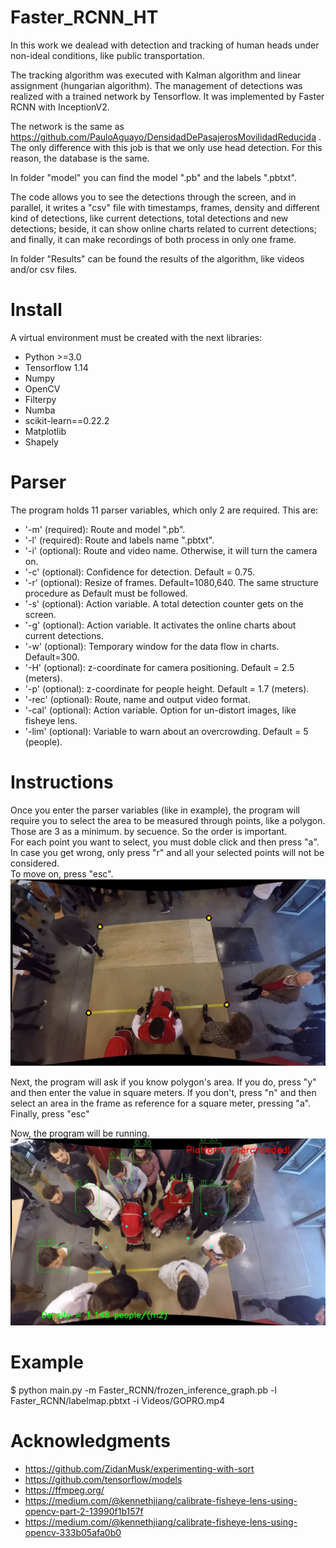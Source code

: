 # Faster_RCNN_HT
In this work we dealead with detection and tracking of human heads under non-ideal conditions, like public transportation.

The tracking algorithm was executed with Kalman algorithm and linear assignment (hungarian algorithm).
The management of detections was realized with a trained network by Tensorflow. It was implemented by Faster RCNN with InceptionV2.

The network is the same as https://github.com/PauloAguayo/DensidadDePasajerosMovilidadReducida . The only difference with this job is that we only use head detection. For this reason, the database is the same.

In folder "model" you can find the model ".pb" and the labels ".pbtxt".

The code allows you to see the detections through the screen, and in parallel, it writes a "csv" file with timestamps, frames, density and different kind of detections, like current detections, total detections and new detections; beside, it can show online charts related to current detections; and finally, it can make recordings of both process in only one frame.

In folder "Results" can be found the results of the algorithm, like videos and/or csv files.

# Install
A virtual environment must be created with the next libraries:

- Python >=3.0
- Tensorflow 1.14
- Numpy
- OpenCV
- Filterpy
- Numba
- scikit-learn==0.22.2
- Matplotlib
- Shapely

# Parser
The program holds 11 parser variables, which only 2 are required. This are:

- '-m' (required): Route and model ".pb".
- '-l' (required): Route and labels name ".pbtxt".
- '-i' (optional): Route and video name. Otherwise, it will turn the camera on.
- '-c' (optional): Confidence for detection. Default = 0.75.
- '-r' (optional): Resize of frames. Default=1080,640. The same structure procedure as Default must be followed.
- '-s' (optional): Action variable. A total detection counter gets on the screen.
- '-g' (optional): Action variable. It activates the online charts about current detections.
- '-w' (optional): Temporary window for the data flow in charts. Default=300.
- '-H' (optional): z-coordinate for camera positioning. Default = 2.5 (meters).
- '-p' (optional): z-coordinate for people height. Default = 1.7 (meters).
- '-rec' (optional): Route, name and output video format.
- '-cal' (optional): Action variable. Option for un-distort images, like fisheye lens.
- '-lim' (optional): Variable to warn about an overcrowding. Default = 5 (people).

# Instructions
Once you enter the parser variables (like in example), the program will require you to select the area to be measured through points, like a polygon. Those are 3 as a minimum. by secuence. So the order is important.  
For each point you want to select, you must doble click and then press "a".  
In case you get wrong, only press "r" and all your selected points will not be considered.  
To move on, press "esc".  
![](pics/pic1.jpg)

Next, the program will ask if you know polygon's area. If you do, press "y" and then enter the value in square meters. If you don't, press "n" and then select an area in the frame as reference for a square meter, pressing "a". Finally, press "esc"  

Now, the program will be running.  
![](pics/pic2.JPG)

# Example
$ python main.py -m Faster_RCNN/frozen_inference_graph.pb -l Faster_RCNN/labelmap.pbtxt  -i Videos/GOPRO.mp4

# Acknowledgments
- https://github.com/ZidanMusk/experimenting-with-sort
- https://github.com/tensorflow/models
- https://ffmpeg.org/
- https://medium.com/@kennethjiang/calibrate-fisheye-lens-using-opencv-part-2-13990f1b157f
- https://medium.com/@kennethjiang/calibrate-fisheye-lens-using-opencv-333b05afa0b0
